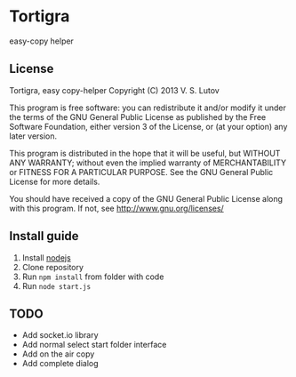 # Tortigra #

easy-copy helper

## License ##
Tortigra, easy copy-helper 
Copyright (C) 2013 V. S. Lutov

This program is free software: you can redistribute it and/or modify it under the terms of the GNU General Public License as published by the Free Software Foundation, either version 3 of the License, or (at your option) any later version.

This program is distributed in the hope that it will be useful, but WITHOUT ANY WARRANTY; without even the implied warranty of MERCHANTABILITY or FITNESS FOR A PARTICULAR PURPOSE. See the GNU General Public License for more details.

You should have received a copy of the GNU General Public License along with this program. If not, see http://www.gnu.org/licenses/

## Install guide ##
1. Install [nodejs](http://nodejs.org/)
2. Clone repository
3. Run `npm install` from folder with code
4. Run `node start.js`

## TODO ##
- Add socket.io library
- Add normal select start folder interface
- Add on the air copy
- Add complete dialog
